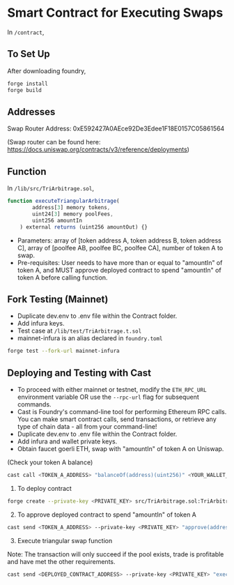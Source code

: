 # Smart Contract for Executing Swaps

In `/contract`,

## To Set Up

After downloading foundry,

```bash
forge install
forge build
```

## Addresses

Swap Router Address: 0xE592427A0AEce92De3Edee1F18E0157C05861564

(Swap router can be found here: https://docs.uniswap.org/contracts/v3/reference/deployments)

## Function

In `/lib/src/TriArbitrage.sol`,

```typescript
function executeTriangularArbitrage(
        address[3] memory tokens,
        uint24[3] memory poolFees,
        uint256 amountIn
    ) external returns (uint256 amountOut) {}
```

- Parameters: array of [token address A, token address B, token address C], array of [poolfee AB, poolfee BC, poolfee CA], number of token A to swap.
- Pre-requisites: User needs to have more than or equal to "amountIn" of token A, and MUST approve deployed contract to spend "amountIn" of token A before calling function.

## Fork Testing (Mainnet)

- Duplicate dev.env to .env file within the Contract folder.
- Add infura keys.
- Test case at `/lib/test/TriArbitrage.t.sol`
- mainnet-infura is an alias declared in `foundry.toml`

```bash
forge test --fork-url mainnet-infura
```

## Deploying and Testing with Cast

- To proceed with either mainnet or testnet, modify the `ETH_RPC_URL` environment variable OR use the `--rpc-url` flag for subsequent commands.
- Cast is Foundry's command-line tool for performing Ethereum RPC calls. You can make smart contract calls, send transactions, or retrieve any type of chain data - all from your command-line!
- Duplicate dev.env to .env file within the Contract folder.
- Add infura and wallet private keys.
- Obtain faucet goerli ETH, swap with "amountIn" of token A on Uniswap.

(Check your token A balance)

```bash
cast call <TOKEN_A_ADDRESS> "balanceOf(address)(uint256)" <YOUR_WALLET_ADDRESS>
```

1. To deploy contract

```bash
forge create --private-key <PRIVATE_KEY> src/TriArbitrage.sol:TriArbitrage --constructor-args <SWAP_ROUTER_ADDRESS>
```

2. To approve deployed contract to spend "amountIn" of token A

```bash
cast send <TOKEN_A_ADDRESS> --private-key <PRIVATE_KEY> "approve(address,uint256)" <DEPLOYED_CONTRACT_ADDRESS> <AMOUNT_IN>
```

3. Execute triangular swap function

Note: The transaction will only succeed if the pool exists, trade is profitable and have met the other requirements.

```bash
cast send <DEPLOYED_CONTRACT_ADDRESS> --private-key <PRIVATE_KEY> "executeTriangularArbitrage(address[3],uint24[3],uint256)(uint256)" "[<TOKEN_A_ADDRESS>,<TOKEN_B_ADDRESS>,<TOKEN_C_ADDRESS>]" "[<POOL_FEE_AB>,<POOL_FEE_BC>,<POOL_FEE_CA>]" <AMOUNT_IN>
```
